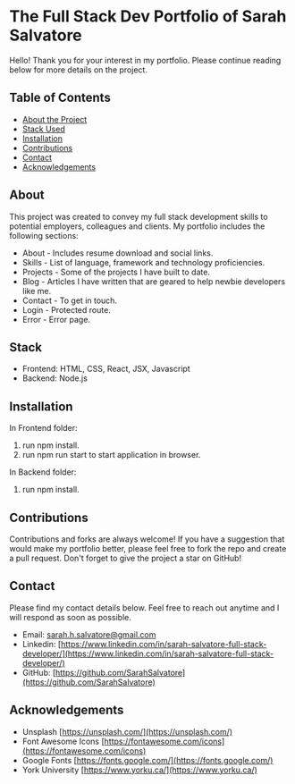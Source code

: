 # The Full Stack Dev Portfolio of Sarah Salvatore

Hello! Thank you for your interest in my portfolio. Please continue reading below for more details on the project.

## Table of Contents

- [About the Project](#About)
- [Stack Used](#Stack)
- [Installation](#Installation)
- [Contributions](#Contributions)
- [Contact](#Contact)
- [Acknowledgements](#Acknowledgements)

## About

This project was created to convey my full stack development skills to potential employers, colleagues and clients. My portfolio includes the following sections:

- About - Includes resume download and social links.
- Skills - List of language, framework and technology proficiencies.
- Projects - Some of the projects I have built to date.
- Blog - Articles I have written that are geared to help newbie developers like me.
- Contact - To get in touch.
- Login - Protected route.
- Error - Error page.

## Stack

- Frontend: HTML, CSS, React, JSX, Javascript
- Backend: Node.js

## Installation

In Frontend folder:

1. run npm install.
2. run npm run start to start application in browser.

In Backend folder:

1. run npm install.

## Contributions

Contributions and forks are always welcome! If you have a suggestion that would make my portfolio better, please feel free to fork the repo and create a pull request. Don't forget to give the project a star on GitHub!

## Contact

Please find my contact details below. Feel free to reach out anytime and I will respond as soon as possible.

- Email: sarah.h.salvatore@gmail.com
- Linkedin: [https://www.linkedin.com/in/sarah-salvatore-full-stack-developer/](https://www.linkedin.com/in/sarah-salvatore-full-stack-developer/)
- GitHub: [https://github.com/SarahSalvatore](https://github.com/SarahSalvatore)

## Acknowledgements

- Unsplash [https://unsplash.com/](https://unsplash.com/)
- Font Awesome Icons [https://fontawesome.com/icons](https://fontawesome.com/icons)
- Google Fonts [https://fonts.google.com/](https://fonts.google.com/)
- York University [https://www.yorku.ca/](https://www.yorku.ca/)

